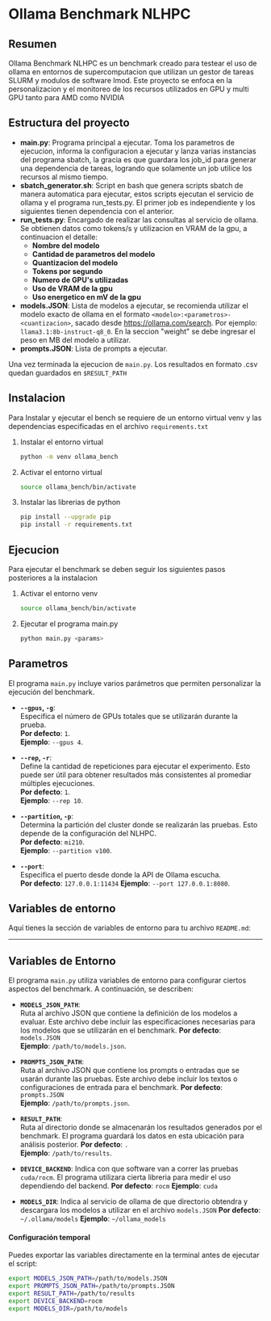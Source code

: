 # Ollama Benchmark NLHPC

## Resumen

Ollama Benchmark NLHPC es un benchmark creado para testear el uso de ollama en entornos de supercomputacion que utilizan un gestor de tareas SLURM y modulos de software lmod.
Este proyecto se enfoca en la personalizacion y el monitoreo de los recursos utilizados en GPU y multi GPU tanto para AMD como NVIDIA

## Estructura del proyecto

- **main.py**: Programa principal a ejecutar. Toma los parametros de ejecucion, informa la configuracion a ejecutar y lanza varias instancias del programa sbatch, la gracia es que guardara los job_id para generar una dependencia de tareas, logrando que solamente un job utilice los recursos al mismo tiempo.
- **sbatch_generator.sh**: Script en bash que genera scripts sbatch de manera automatica para ejecutar, estos scripts ejecutan el servicio de ollama y el programa run_tests.py. El primer job es independiente y los siguientes tienen dependencia con el anterior.
- **run_tests.py**: Encargado de realizar las consultas al servicio de ollama. Se obtienen datos como tokens/s y utilizacion en VRAM de la gpu, a continuacion el detalle:
    - **Nombre del modelo**
    - **Cantidad de parametros del modelo**
    - **Quantizacion del modelo**
    - **Tokens por segundo**
    - **Numero de GPU's utilizadas**
    - **Uso de VRAM de la gpu**
    - **Uso energetico en mV de la gpu**
- **models.JSON**: Lista de modelos a ejecutar, se recomienda utilizar el modelo exacto de ollama en el formato `<modelo>:<parametros>-<cuantizacion>`, sacado desde https://ollama.com/search. Por ejemplo: `llama3.1:8b-instruct-q8_0`. En la seccion "weight" se debe ingresar el peso en MB del modelo a utilizar.
- **prompts.JSON**: Lista de prompts a ejecutar.

Una vez terminada la ejecucion de `main.py`. Los resultados en formato .csv quedan guardados en `$RESULT_PATH`

## Instalacion

Para Instalar y ejecutar el bench se requiere de un entorno virtual venv y las dependencias especificadas en el archivo `requirements.txt`

1. Instalar el entorno virtual
    ```bash
    python -m venv ollama_bench
    ```
2. Activar el entorno virtual
    ```bash
    source ollama_bench/bin/activate
    ```
3. Instalar las librerias de python
    ```bash
    pip install --upgrade pip
    pip install -r requirements.txt
    ```

## Ejecucion

Para ejecutar el benchmark se deben seguir los siguientes pasos posteriores a la instalacion

1. Activar el entorno venv
    ```bash
    source ollama_bench/bin/activate
    ```
2. Ejecutar el programa main.py
    ```bash
    python main.py <params>
    ```

## Parametros

El programa `main.py` incluye varios parámetros que permiten personalizar la ejecución del benchmark.

- **`--gpus`, `-g`**:  
  Especifica el número de GPUs totales que se utilizarán durante la prueba.  
  **Por defecto**: `1`.  
  **Ejemplo**: `--gpus 4`.

- **`--rep`, `-r`**:  
  Define la cantidad de repeticiones para ejecutar el experimento. Esto puede ser útil para obtener resultados más consistentes al promediar múltiples ejecuciones.  
  **Por defecto**: `1`.  
  **Ejemplo**: `--rep 10`.

- **`--partition`, `-p`**:  
  Determina la partición del cluster donde se realizarán las pruebas. Esto depende de la configuración del NLHPC.  
  **Por defecto**: `mi210`.  
  **Ejemplo**: `--partition v100`.

- **`--port`**:  
  Especifica el puerto desde donde la API de Ollama escucha.  
  **Por defecto**: `127.0.0.1:11434`
  **Ejemplo**: `--port 127.0.0.1:8080`.


## Variables de entorno

Aquí tienes la sección de variables de entorno para tu archivo `README.md`:

---

## Variables de Entorno

El programa `main.py` utiliza variables de entorno para configurar ciertos aspectos del benchmark. A continuación, se describen:

- **`MODELS_JSON_PATH`**:  
    Ruta al archivo JSON que contiene la definición de los modelos a evaluar. Este archivo debe incluir las especificaciones necesarias para los modelos que se utilizarán en el benchmark.
    **Por defecto**: `models.JSON`  
    **Ejemplo**: `/path/to/models.json`.

- **`PROMPTS_JSON_PATH`**:  
    Ruta al archivo JSON que contiene los prompts o entradas que se usarán durante las pruebas. Este archivo debe incluir los textos o configuraciones de entrada para el benchmark.
    **Por defecto**: `prompts.JSON`  
    **Ejemplo**: `/path/to/prompts.json`.

- **`RESULT_PATH`**:  
    Ruta al directorio donde se almacenarán los resultados generados por el benchmark. El programa guardará los datos en esta ubicación para análisis posterior.
    **Por defecto**: `.`  
    **Ejemplo**: `/path/to/results`.

- **`DEVICE_BACKEND`**:
    Indica con que software van a correr las pruebas `cuda/rocm`. El programa utilizara cierta libreria para medir el uso dependiendo del backend.
    **Por defecto**: `rocm`
    **Ejemplo**: `cuda`

- **`MODELS_DIR`**:
    Indica al servicio de ollama de que directorio obtendra y descargara los modelos a utilizar en el archivo `models.JSON`
    **Por defecto**: `~/.ollama/models`
    **Ejemplo**: `~/ollama_models`

#### Configuración temporal
Puedes exportar las variables directamente en la terminal antes de ejecutar el script:

```bash
export MODELS_JSON_PATH=/path/to/models.JSON
export PROMPTS_JSON_PATH=/path/to/prompts.JSON
export RESULT_PATH=/path/to/results
export DEVICE_BACKEND=rocm
export MODELS_DIR=/path/to/models
```